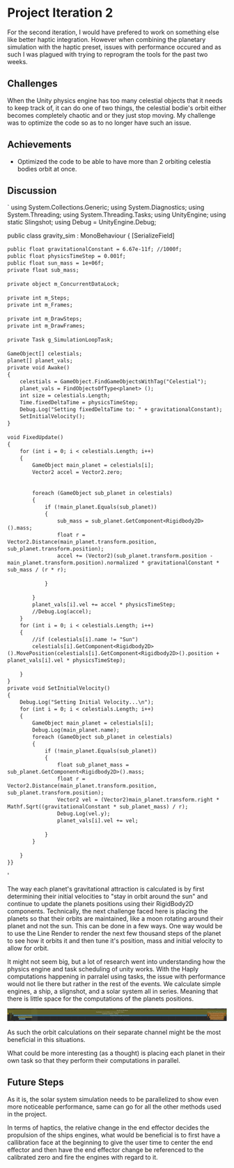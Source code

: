 # Project Iteration 2

For the second iteration, I would have prefered to work on something else like better haptic integration. However when combining the planetary simulation with the haptic preset, issues with performance occured and as such I was plagued with trying to reprogram the tools for the past two weeks.

## Challenges

When the Unity physics engine has too many celestial objects that it needs to keep track of, it can do one of two things, the celestial bodie's orbit either becomes completely chaotic and or they just stop moving. My challenge was to optimize the code so as to no longer have such an issue.
 
[](videos/not_working.mov)
 
## Achievements
* Optimized the code to be able to have more than 2 orbiting celestia bodies orbit at once.
[](videos/new_working.mov)
## Discussion


`
using System.Collections.Generic;
using System.Diagnostics;
using System.Threading;
using System.Threading.Tasks;
using UnityEngine;
using static Slingshot;
using Debug = UnityEngine.Debug;

public class gravity_sim : MonoBehaviour
{
    [SerializeField]    
    
    public float gravitationalConstant = 6.67e-11f; //1000f;
    public float physicsTimeStep = 0.001f;
    public float sun_mass = 1e+06f;
    private float sub_mass;

    private object m_ConcurrentDataLock;

    private int m_Steps;
    private int m_Frames;

    private int m_DrawSteps;
    private int m_DrawFrames;

    private Task g_SimulationLoopTask;

    GameObject[] celestials;
    planet[] planet_vals;
    private void Awake()
    {
        celestials = GameObject.FindGameObjectsWithTag("Celestial");
        planet_vals = FindObjectsOfType<planet> ();
        int size = celestials.Length;
        Time.fixedDeltaTime = physicsTimeStep;
        Debug.Log("Setting fixedDeltaTime to: " + gravitationalConstant);
        SetInitialVelocity();
    }

    void FixedUpdate()
    {
        for (int i = 0; i < celestials.Length; i++)
        {
            GameObject main_planet = celestials[i];
            Vector2 accel = Vector2.zero;
            

            foreach (GameObject sub_planet in celestials)
            {
                if (!main_planet.Equals(sub_planet))
                {
                    sub_mass = sub_planet.GetComponent<Rigidbody2D>().mass;
                    float r = Vector2.Distance(main_planet.transform.position, sub_planet.transform.position);
                    accel += (Vector2)(sub_planet.transform.position - main_planet.transform.position).normalized * gravitationalConstant * sub_mass / (r * r);
                    
                }

            }
            planet_vals[i].vel += accel * physicsTimeStep;
            //Debug.Log(accel);
        }
        for (int i = 0; i < celestials.Length; i++)
        {
            //if (celestials[i].name != "Sun")
            celestials[i].GetComponent<Rigidbody2D>().MovePosition(celestials[i].GetComponent<Rigidbody2D>().position + planet_vals[i].vel * physicsTimeStep);

        }
    }
    private void SetInitialVelocity()
    {
        Debug.Log("Setting Initial Velocity...\n");
        for (int i = 0; i < celestials.Length; i++)
        {
            GameObject main_planet = celestials[i];
            Debug.Log(main_planet.name);
            foreach (GameObject sub_planet in celestials)
            {
                if (!main_planet.Equals(sub_planet))
                {
                    float sub_planet_mass = sub_planet.GetComponent<Rigidbody2D>().mass;
                    float r = Vector2.Distance(main_planet.transform.position, sub_planet.transform.position);
                    Vector2 vel = (Vector2)main_planet.transform.right * Mathf.Sqrt((gravitationalConstant * sub_planet_mass) / r);
                    Debug.Log(vel.y);
                    planet_vals[i].vel += vel;

                }
            }

        }
    }}
'

The way each planet's gravitational attraction is calculated is by first determining their initial velocities to "stay in orbit around the sun" and continue to update the planets positions using their RigidBody2D components. Technically, the next challenge faced here is placing the planets so that their orbits are maintained, like a moon rotating around their planet and not the sun. This can be done in a few ways. One way would be to use the Line Render to render the next few thousand steps of the planet to see how it orbits it and then tune it's position, mass and initial velocity to allow for orbit.

It might not seem big, but a lot of research went into understanding how the physics engine  and task scheduling of unity works. With the Haply computations happening in parralel using tasks, the issue with performance would not lie there but rather in the rest of the events. We calculate simple engines, a ship, a slignshot, and a solar system all in series. Meaning that there is little space for the computations of the planets positions. 

![](pictures/timming.png)
 
As such the orbit calculations on their separate channel might be the most beneficial in this situations.

What could be more interesting (as a thought) is placing each planet in their own task so that they perform their computations in parallel.

## Future Steps

As it is, the solar system simulation needs to be parallelized to show even more noticeable performance, same can go for all the other methods used in the project.

In terms of haptics, the relative change in the end effector decides the propulsion of the ships engines, what would be beneficial is to first have a callibration face at the beginning to give the user time to center the end effector and then have the end effector change be referenced to the calibrated zero and fire the engines with regard to it.

